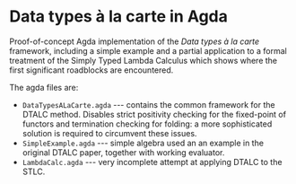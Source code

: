 # Data types à la carte in Agda

Proof-of-concept Agda implementation of the _Data types à la carte_ framework, including a simple example and a
partial application to a formal treatment of the Simply Typed Lambda Calculus which shows
where the first significant roadblocks are encountered.

The agda files are:
 - `DataTypesALaCarte.agda` --- contains the common framework for the DTALC method. Disables strict positivity checking for the fixed-point of functors and termination checking for folding: a more sophisticated solution is required to circumvent these issues.
 - `SimpleExample.agda` --- simple algebra used an an example in the original DTALC paper, together with working evaluator.
 - `LambdaCalc.agda` --- very incomplete attempt at applying DTALC to the STLC.
